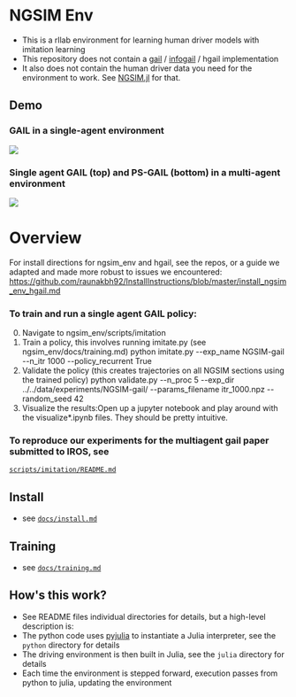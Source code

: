 
# NGSIM Env
- This is a rllab environment for learning human driver models with imitation learning
- This repository does not contain a [gail](https://arxiv.org/abs/1606.03476) / [infogail](https://arxiv.org/abs/1703.08840) / hgail implementation
- It also does not contain the human driver data you need for the environment to work. See [NGSIM.jl](https://github.com/sisl/NGSIM.jl) for that.

## Demo
### GAIL in a single-agent environment
![](single_agent_gail.gif)

### Single agent GAIL (top) and PS-GAIL (bottom) in a multi-agent environment
![](single_multi_model_2_seed_1.gif)

# Overview
For install directions for ngsim_env and hgail, see the repos, or a guide we adapted and made more robust to issues we encountered: https://github.com/raunakbh92/InstallInstructions/blob/master/install_ngsim_env_hgail.md

### To train and run a single agent GAIL policy: 
0. Navigate to ngsim_env/scripts/imitation
1. Train a policy, this involves running imitate.py (see ngsim_env/docs/training.md) python imitate.py --exp_name NGSIM-gail --n_itr 1000 --policy_recurrent True
2. Validate the policy (this creates trajectories on all NGSIM sections using the trained policy) python validate.py --n_proc 5 --exp_dir ../../data/experiments/NGSIM-gail/ --params_filename itr_1000.npz --random_seed 42
3. Visualize the results:Open up a jupyter notebook and play around with the visualize*.ipynb files. They should be pretty intuitive.

### To reproduce our experiments for the multiagent gail paper submitted to IROS, see 
[`scripts/imitation/README.md`](scripts/imitation/README.md)

## Install
- see [`docs/install.md`](docs/install.md)

## Training
- see [`docs/training.md`](docs/training.md)

## How's this work?
- See README files individual directories for details, but a high-level description is:
- The python code uses [pyjulia](https://github.com/JuliaPy/pyjulia) to instantiate a Julia interpreter, see the `python` directory for details
- The driving environment is then built in Julia, see the `julia` directory for details
- Each time the environment is stepped forward, execution passes from python to julia, updating the environment
